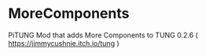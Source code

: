 # MoreComponents
PiTUNG Mod that adds More Components to TUNG 0.2.6 ( https://jimmycushnie.itch.io/tung )
